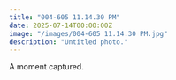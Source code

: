 ```yaml
---
title: "004-605 11.14.30 PM"
date: 2025-07-14T00:00:00Z
image: "/images/004-605 11.14.30 PM.jpg"
description: "Untitled photo."
---
```


A moment captured.
